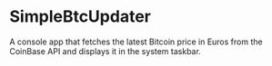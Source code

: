 # SimpleBtcUpdater
A console app that fetches the latest Bitcoin price in Euros from the CoinBase API and displays it in the system taskbar.
